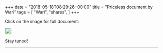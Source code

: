 +++
date = "2018-05-18T08:29:26+00:00"
title = "Priceless document by Wari"
tags = [
    "Wari",
    "shares",
]
+++

Click on the image for full document:

<div class="container" style="width:auto">
  <a target="blank" href="https://res.cloudinary.com/vincentstradic/raw/upload/v1526231715/Fiche_de_pre%CC%81sentation_du_Business_plan_de_WARI_SA_ggcais.doc">
    <img src="https://image.ibb.co/eiLxBJ/m180_12.jpg" style="padding:1px;border:thin solid green;max-width:100%">
  </a>
</div>


<!--more-->


Stay tuned!


<hr>
